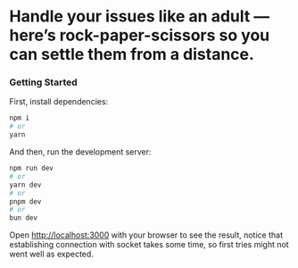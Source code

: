 # Handle your issues like an adult — here’s rock-paper-scissors so you can settle them from a distance.

### Getting Started

First, install dependencies:

```bash
npm i
# or
yarn
```

And then, run the development server:

```bash
npm run dev
# or
yarn dev
# or
pnpm dev
# or
bun dev
```

Open [http://localhost:3000](http://localhost:3000) with your browser to see the result, notice that establishing connection with socket takes some time, so first tries might not went well as expected.
